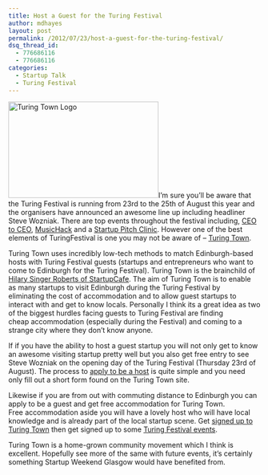 ```yaml
---
title: Host a Guest for the Turing Festival
author: mdhayes
layout: post
permalink: /2012/07/23/host-a-guest-for-the-turing-festival/
dsq_thread_id:
  - 776686116
  - 776686116
categories:
  - Startup Talk
  - Turing Festival
---
```

[<img class="size-medium wp-image-870 alignright" title="turing-town" src="http://rookieoven.com/wp-content/uploads/2012/07/turing-town-300x192.jpeg" alt="Turing Town Logo" width="300" height="192" />][1]I&#8217;m sure you&#8217;ll be aware that the Turing Festival is running from 23rd to the 25th of August this year and the organisers have announced an awesome line up including headliner Steve Wozniak. There are top events throughout the festival including, [CEO to CEO][2], [MusicHack][3] and a [Startup Pitch Clinic][4]. However one of the best elements of TuringFestival is one you may not be aware of &#8211; [Turing Town][5].

Turing Town uses incredibly low-tech methods to match Edinburgh-based hosts with Turing Festival guests (startups and entrepreneurs who want to come to Edinburgh for the Turing Festival). Turing Town is the brainchild of [Hilary Singer Roberts of StartupCafe][6]. The aim of Turing Town is to enable as many startups to visit Edinburgh during the Turing Festival by eliminating the cost of accommodation and to allow guest startups to interact with and get to know locals. Personally I think its a great idea as two of the biggest hurdles facing guests to Turing Festival are finding cheap accommodation (especially during the Festival) and coming to a strange city where they don&#8217;t know anyone.

If if you have the ability to host a guest startup you will not only get to know an awesome visiting startup pretty well but you also get free entry to see Steve Wozniak on the opening day of the Turing Festival (Thursday 23rd of August). The process to [apply to be a host][7] is quite simple and you need only fill out a short form found on the Turing Town site.

Likewise if you are from out with commuting distance to Edinburgh you can apply to be a guest and get free accommodation for Turing Town. Free accommodation aside you will have a lovely host who will have local knowledge and is already part of the local startup scene. Get [signed up to Turing Town][8] then get signed up to some [Turing Festival events][9].

Turing Town is a home-grown community movement which I think is excellent. Hopefully see more of the same with future events, it&#8217;s certainly something Startup Weekend Glasgow would have benefited from.

&nbsp;

 [1]: http://turingtown.co.uk/
 [2]: http://www.turingfestival.com/ceo-to-ceo/ "CEO to CEO workshop turing"
 [3]: http://www.turingfestival.com/music-hack-scotland/ "Music hack Turing Fest"
 [4]: http://www.turingfestival.com/pitch-coaching/ "Startup Pitch Coaching"
 [5]: http://turingtown.co.uk/ "Turing Town"
 [6]: http://twitter.com/hilarysinger "Hilary Singer Roberts"
 [7]: http://turingtown.wufoo.com/forms/z7x3x5/ "Turing town host form"
 [8]: http://turingtown.wufoo.com/forms/m7x3r3/ "Guest Sign up turing Town"
 [9]: http://www.turingfestival.com/tickets/ "Turing Festival Tickets"